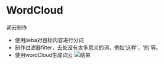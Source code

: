 # WordCloud
词云制作
* 使用jieba对目标内容进行分词
* 制作过滤器filter，去处没有太多意义的词，例如‘这样’，‘的’等。
* 使用wordCloud生成词云
![结果](https://github.com/TheDiscoverer/WordCloud/blob/master/result.jpg)
